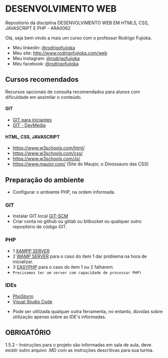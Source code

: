 # DESENVOLVIMENTO WEB
Repositório da disciplina DESENVOLVIMENTO WEB EM HTML5, CSS, JAVASCRIPT E PHP - ARA0062


Olá, seja bem vindo a mais um curso com o professor Rodrigo Fujioka. 

* Meu linkedin: [@rodrigofujioka](https://www.linkedin.com/in/rodrigofujioka/)
* Meu site: http://www.rodrigofujioka.com/web
* Meu instagram: [@rodrigofujioka](https://www.instagram.com/rodrigofujioka) 
* Meu facebook: [@rodrigofujioka](https://www.facebook.com/rodrigofujioka)

## Cursos recomendados

Recursos opcionais de consulta recomendados para alunos com dificuldade em assimilar o conteúdo. 

#### GIT
- [GIT para iniciantes](https://www.udemy.com/git-e-github-para-iniciantes/)
- [GIT - DevMedia](https://www.devmedia.com.br/guia/git-e-github/37585)

#### HTML, CSS, JAVASCRIPT

* https://www.w3schools.com/html/
* https://www.w3schools.com/css/
* https://www.w3schools.com/Js/
* https://www.maujor.com/  (Site do Maujor, o Dinossauro das CSS)


## Preparação do ambiente

* Configurar o ambiente PHP, na ordem informada. 

### GIT 

* Instalar GIT local [GIT-SCM](https://git-scm.com/)
* Criar conta no github ou gitlab ou bitbucket ou qualquer outro repositório de código GIT. 

### PHP 
- 1 [XAMPP SERVER](https://www.apachefriends.org/pt_br/download.html)
- 2 [WAMP SERVER](https://sourceforge.net/projects/wampserver/) para o caso do item 1 dar problema na hora de inicializar. 
- 3 [EASYPHP](https://www.easyphp.org/) para o caso do item 1 ou 2 falharem. 
- ```Precisamos ter um server com capacidade de processar PHP)```

### IDEs
- [PhpStorm](https://www.jetbrains.com/pt-br/phpstorm/) 
- [Visual Studio Code](https://code.visualstudio.com/)  

* Pode ser utilizada qualquer outra ferramenta, no entanto, dúvidas sobre 
utilização apenas sobre as IDE's informadas.  


## OBRIGATÓRIO


1.5.2 - Instruções para o projeto são informadas em sala de aula, deve existir outro arquivo .MD com as 
instruções descritivas para sua turma. 

